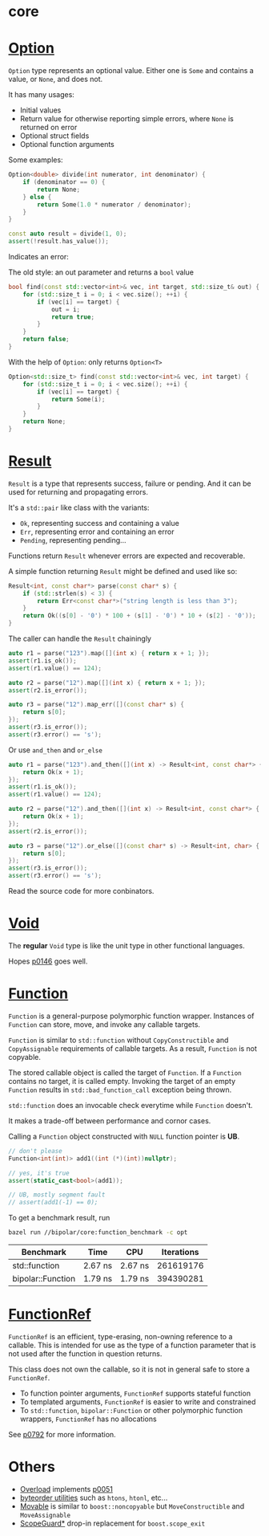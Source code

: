 core
========

# [Option](option.hpp)

`Option` type represents an optional value. Either one is `Some` and contains a value, or `None`, and does not.

It has many usages:
- Initial values
- Return value for otherwise reporting simple errors, where `None` is returned on error
- Optional struct fields
- Optional function arguments

Some examples:

```cpp
Option<double> divide(int numerator, int denominator) {
    if (denominator == 0) {
        return None;
    } else {
        return Some(1.0 * numerator / denominator);
    }
}

const auto result = divide(1, 0);
assert(!result.has_value());
```

Indicates an error:

The old style: an out parameter and returns a `bool` value

```cpp
bool find(const std::vector<int>& vec, int target, std::size_t& out) {
    for (std::size_t i = 0; i < vec.size(); ++i) {
        if (vec[i] == target) {
            out = i;
            return true;
        }
    }
    return false;
}
```

With the help of `Option`: only returns `Option<T>`

```cpp
Option<std::size_t> find(const std::vector<int>& vec, int target) {
    for (std::size_t i = 0; i < vec.size(); ++i) {
        if (vec[i] == target) {
            return Some(i);
        }
    }
    return None;
}
```

# [Result](result.hpp)

`Result` is a type that represents success, failure or pending. And it can
be used for returning and propagating errors.

It's a `std::pair` like class with the variants:
- `Ok`, representing success and containing a value
- `Err`, representing error and containing an error
- `Pending`, representing pending...

Functions return `Result` whenever errors are expected and recoverable.

A simple function returning `Result` might be defined and used like so:

```cpp
Result<int, const char*> parse(const char* s) {
    if (std::strlen(s) < 3) {
        return Err<const char*>("string length is less than 3");
    }
    return Ok((s[0] - '0') * 100 + (s[1] - '0') * 10 + (s[2] - '0'));
}
```

The caller can handle the `Result` chainingly

```cpp
auto r1 = parse("123").map([](int x) { return x + 1; });
assert(r1.is_ok());
assert(r1.value() == 124);

auto r2 = parse("12").map([](int x) { return x + 1; });
assert(r2.is_error());

auto r3 = parse("12").map_err([](const char* s) {
    return s[0];
});
assert(r3.is_error());
assert(r3.error() == 's');
```

Or use `and_then` and `or_else`

```cpp
auto r1 = parse("123").and_then([](int x) -> Result<int, const char*> {
    return Ok(x + 1);
});
assert(r1.is_ok());
assert(r1.value() == 124);

auto r2 = parse("12").and_then([](int x) -> Result<int, const char*> {
    return Ok(x + 1);
});
assert(r2.is_error());

auto r3 = parse("12").or_else([](const char* s) -> Result<int, char> {
    return s[0];
});
assert(r3.is_error());
assert(r3.error() == 's');
```

Read the source code for more conbinators.

# [Void](void.hpp)

The **regular** `Void` type is like the unit type in other functional languages.

Hopes [p0146](http://wg21.link/p0146) goes well.

# [Function](function.hpp)

`Function` is a general-purpose polymorphic function wrapper.
Instances of `Function` can store, move, and invoke any callable targets.

`Function` is similar to `std::function` without `CopyConstructible` and
`CopyAssignable` requirements of callable targets. As a result, `Function`
is not copyable.

The stored callable object is called the target of `Function`.
If a `Function` contains no target, it is called empty. Invoking the target
of an empty `Function` results in `std::bad_function_call` exception being
thrown.

`std::function` does an invocable check everytime while `Function` doesn't.

It makes a trade-off between performance and cornor cases.

Calling a `Function` object constructed with `NULL` function pointer is **UB**.

```cpp
// don't please
Function<int(int)> add1((int (*)(int))nullptr);

// yes, it's true
assert(static_cast<bool>(add1));

// UB, mostly segment fault
// assert(add1(-1) == 0);
```

To get a benchmark result, run

```bash
bazel run //bipolar/core:function_benchmark -c opt
```

|     Benchmark     |     Time      |    CPU    |   Iterations   |
|-------------------|---------------|-----------|----------------|
|std::function      |    2.67 ns    |  2.67 ns  |   261619176    |
|bipolar::Function  |    1.79 ns    |  1.79 ns  |   394390281    |

# [FunctionRef](function_ref.hpp)

`FunctionRef` is an efficient, type-erasing, non-owning reference to
a callable. This is intended for use as the type of a function parameter
that is not used after the function in question returns.

This class does not own the callable, so it is not in general safe to store
a `FunctionRef`.

- To function pointer arguments, `FunctionRef` supports stateful function
- To templated arguments, `FunctionRef` is easier to write and constrained
- To `std::function`, `bipolar::Function` or other polymorphic function wrappers, `FunctionRef` has no allocations

See [p0792](http://wg21.link/p0792) for more information.


# Others

- [Overload](overload.hpp) implements [p0051](http://wg21.link/p0051)
- [byteorder utilities](byteorder.hpp) such as `htons`, `htonl`, etc...
- [Movable](movable.hpp) is similar to `boost::noncopyable` but `MoveConstructible` and `MoveAssignable`
- [ScopeGuard*](scope_guard.hpp) drop-in replacement for `boost.scope_exit`
